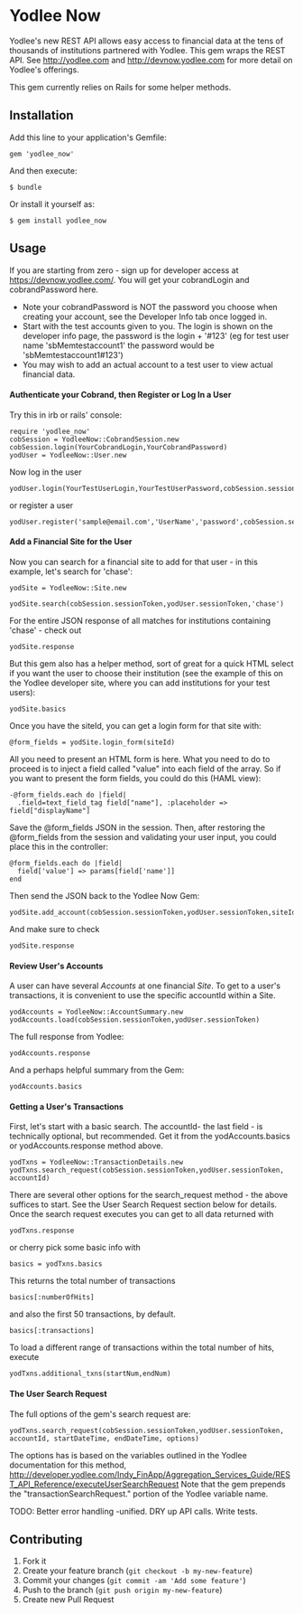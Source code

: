 # Yodlee Now

Yodlee's new REST API allows easy access to financial data at the tens of thousands of institutions partnered with Yodlee.  This gem wraps the REST API.  See http://yodlee.com and http://devnow.yodlee.com for more detail on Yodlee's offerings.

This gem currently relies on Rails for some helper methods.  

## Installation

Add this line to your application's Gemfile:

    gem 'yodlee_now'

And then execute:

    $ bundle

Or install it yourself as:

    $ gem install yodlee_now

## Usage

If you are starting from zero - sign up for developer access at https://devnow.yodlee.com/.  You will get your cobrandLogin and cobrandPassword here.

 * Note your cobrandPassword is NOT the password you choose when creating your account, see the Developer Info tab once logged in.  
 * Start with the test accounts given to you.  The login is shown on the developer info page, the password is the login + '#123' (eg for test user name 'sbMemtestaccount1' the password would be 'sbMemtestaccount1#123')
 * You may wish to add an actual account to a test user to view actual financial data.  


#### Authenticate your Cobrand, then Register or Log In a User

Try this in irb or rails' console:

    require 'yodlee_now'
    cobSession = YodleeNow::CobrandSession.new
    cobSession.login(YourCobrandLogin,YourCobrandPassword)
    yodUser = YodleeNow::User.new

Now log in the user
    
    yodUser.login(YourTestUserLogin,YourTestUserPassword,cobSession.sessionToken)

or register a user
    
    yodUser.register('sample@email.com','UserName','password',cobSession.sessionToken)

#### Add a Financial Site for the User

Now you can search for a financial site to add for that user - in this example, let's search for 'chase':

    yodSite = YodleeNow::Site.new

    yodSite.search(cobSession.sessionToken,yodUser.sessionToken,'chase')

For the entire JSON response of all matches for institutions containing 'chase' - check out
    
    yodSite.response

But this gem also has a helper method, sort of great for a quick HTML select if you want the user to choose their institution (see the example of this on the Yodlee developer site, where you can add institutions for your test users):

    yodSite.basics

Once you have the siteId, you can get a login form for that site with:

    @form_fields = yodSite.login_form(siteId)

All you need to present an HTML form is here.  What you need to do to proceed is to inject a field called "value" into each field of the array.  So if you want to present the form fields, you could do this (HAML view):

    -@form_fields.each do |field|
      .field=text_field_tag field["name"], :placeholder => field["displayName"]

Save the @form_fields JSON in the session. Then, after restoring the @form_fields from the session and validating your user input, you could place this in the controller:
    
    @form_fields.each do |field|
      field['value'] => params[field['name']]
    end

Then send the JSON back to the Yodlee Now Gem:
    
    yodSite.add_account(cobSession.sessionToken,yodUser.sessionToken,siteId,@form_fields)

And make sure to check 

    yodSite.response

#### Review User's Accounts

A user can have several *Accounts* at one financial *Site*.  To get to a user's transactions, it is convenient to use the specific accountId within a Site.

    yodAccounts = YodleeNow::AccountSummary.new
    yodAccounts.load(cobSession.sessionToken,yodUser.sessionToken)

The full response from Yodlee:

    yodAccounts.response

And a perhaps helpful summary from the Gem:

    yodAccounts.basics

#### Getting a User's Transactions

First, let's start with a basic search.  The accountId- the last field - is technically optional, but recommended.  Get it from the yodAccounts.basics or yodAccounts.response method above.  

    yodTxns = YodleeNow::TransactionDetails.new
    yodTxns.search_request(cobSession.sessionToken,yodUser.sessionToken, accountId)

There are several other options for the search_request method - the above suffices to start.  See the User Search Request section below for details.  Once the search request executes you can get to all data returned with

    yodTxns.response

or cherry pick some basic info with

    basics = yodTxns.basics

This returns the total number of transactions 
    
    basics[:numberOfHits]

and also the first 50 transactions, by default.

    basics[:transactions]

To load a different range of transactions within the total number of hits, execute

    yodTxns.additional_txns(startNum,endNum)

#### The User Search Request

The full options of the gem's search request are:

    yodTxns.search_request(cobSession.sessionToken,yodUser.sessionToken, accountId, startDateTime, endDateTime, options)

The options has is based on the variables outlined in the Yodlee documentation for this method, http://developer.yodlee.com/Indy_FinApp/Aggregation_Services_Guide/REST_API_Reference/executeUserSearchRequest  Note that the gem prepends the "transactionSearchRequest." portion of the Yodlee variable name.


    
TODO: Better error handling -unified. DRY up API calls. Write tests.

## Contributing

1. Fork it
2. Create your feature branch (`git checkout -b my-new-feature`)
3. Commit your changes (`git commit -am 'Add some feature'`)
4. Push to the branch (`git push origin my-new-feature`)
5. Create new Pull Request
